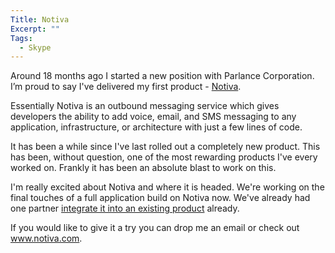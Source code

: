 ```yaml
---
Title: Notiva
Excerpt: ""
Tags:
  - Skype
---
```

<p>Around 18 months ago I started a new position with Parlance Corporation. I&#8217;m proud to say I've delivered my first product - <a href="http://www.notiva.com" target="_blank">Notiva</a>.</p>  <p>Essentially Notiva is an outbound messaging service which gives developers the ability to add voice, email, and SMS messaging to any application, infrastructure, or architecture with just a few lines of code.</p>  <p>It has been a while since I've last rolled out a completely new product. This has been, without question, one of the most rewarding products I've every worked on. Frankly it has been an absolute blast to work on this. </p>  <p>I'm really excited about Notiva and where it is headed. We're working on the final touches of a full application build on Notiva now. We've already had one partner <a href="http://www.automation.com/store/p1030details27064.php" target="_blank">integrate it into an existing product</a> already. </p>  <p>If you would like to give it a try you can drop me an email or check out <a href="http://www.notiva.com">www.notiva.com</a>. </p>